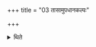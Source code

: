 +++
title = "03 तासामुपधानकल्पः"

+++

<details><summary>थिते</summary>

3. The procedure of placing these (is as follows): 
</details>
